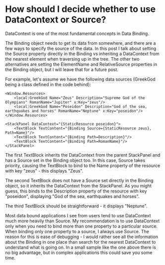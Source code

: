 # How should I decide whether to use DataContext or Source?

DataContext is one of the most fundamental concepts in Data Binding. 

The Binding object needs to get its data from somewhere, and there are a few ways to specify the source of the data. In this post I talk about setting the Source property directly in the Binding vs inheriting a DataContext from the nearest element when traversing up in the tree. The other two alternatives are setting the ElementName and RelativeSource properties in the Binding object, but I will leave that for a future post.

For example, let's assume we have the following data sources (GreekGod being a class defined in the code behind):

    <Window.Resources>
        <local:GreekGod Name="Zeus" Description="Supreme God of the Olympians" RomanName="Jupiter" x:Key="zeus"/>
        <local:GreekGod Name="Poseidon" Description="God of the sea, earthquakes and horses" RomanName="Neptune" x:Key="poseidon"/>
    </Window.Resources>

    <StackPanel DataContext="{StaticResource poseidon}">
        <TextBlock TextContent="{Binding Source={StaticResource zeus}, Path=Name}"/>
        <TextBlock TextContent="{Binding Path=Description}"/>
        <TextBlock TextContent="{Binding Path=RomanName}"/>
    </StackPanel>

The first TextBlock inherits the DataContext from the parent StackPanel and has a Source set in the Binding object too. In this case, Source takes priority, causing the TextBlock to bind to the Name property of the resource with key "zeus" - this displays "Zeus".

The second TextBlock does not have a Source set directly in the Binding object, so it inherits the DataContext from the StackPanel. As you might guess, this binds to the Description property of the resource with key "poseidon", displaying "God of the sea, earthquakes and horses".

The third TextBlock should be straightforward - it displays "Neptune".

Most data bound applications I see from users tend to use DataContext much more heavily than Source. My recommendation is to use DataContext only when you need to bind more than one property to a particular source. When binding only one property to a source, I always use Source. The reason for this is ease of debugging - I would rather see all the information about the Binding in one place than search for the nearest DataContext to understand what is going on. In a small sample like the one above there is no big advantage, but in complex applications this could save you some time.


